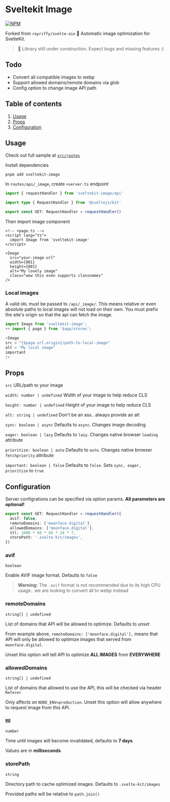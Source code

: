 # Sveltekit Image

[![NPM](https://img.shields.io/npm/v/sveltekit-image)](https://www.npmjs.com/package/sveltekit-image)

Forked from `rayriffy/svelte-aio` 🤍 Automatic image optimization for SvelteKit.

> 🚧 Library still under construction. Expect bugs and missing features :)

## Todo
- Convert all compatible images to webp
- Support allowed domains/remote domains via glob
- Config option to change image API path

## Table of contents

1. [Usage](#usage)
2. [Props](#props)
3. [Configuration](#configuration)

## Usage

Check out full sample at [`src/routes`](./src/routes)

Install dependencies

```
pnpm add sveltekit-image
```

In `routes/api/_image`, create `+server.ts` endpoint

```ts
import { requestHandler } from 'sveltekit-image/api'

import type { RequestHandler } from '@sveltejs/kit'

export const GET: RequestHandler = requestHandler()
```

Then import image component

```svelte
<!-- +page.ts -->
<script lang="ts">
  import Image from 'sveltekit-image'
</script>

<Image
  src="your-image-url"
  width={801}
  height={801}
  alt="My lovely image"
  class="wow this even supports classnames"
/>
```

### Local images
A valid `URL` must be passed to `/api/_image/`. This means relative or even absolute paths to local images will not load on their own. You must prefix the site's origin so that the api can fetch the image.

```javascript
import Image from 'sveltekit-image';
++ import { page } from '$app/stores';

<Image
src = "{$page.url.origin}/path-to-local-image"
alt = "My local image"
important
/>
```

## Props

`src`
URL/path to your image

`width: number | undefined`
Width of your image to help reduce CLS

`height: number | undefined`
Height of your image to help reduce CLS

`alt: string | undefined`
Don't be an ass.. always provide an alt

`sync: boolean | async`
Defaults to `async`. Changes image decoding

`eager: boolean | lazy`
Defaults to `lazy`. Changes native browser `loading` attribute

`prioritize: boolean | auto`
Defaults to `auto`. Changes native browser `fetchpriority` attribute

`important: boolean | false`
Defaults to `false`. Sets `sync, eager, prioritize` to `true`

## Configuration

Server configrations can be specified via option params. **All parameters are optional!**

```ts
export const GET: RequestHandler = requestHandler({
  avif: false,
  remoteDomains: ['moonface.digital'],
  allowedDomains: ['moonface.digital'],
  ttl: 1000 * 60 * 60 * 24 * 7,
  storePath: '.svelte-kit/images',
})
```

### avif

`boolean`

Enable AVIF image format. Defaults to `false`

> **Warning:** The `.avif` format is not recommended due to its high CPU usage.. we are looking to convert all to webp instead

### remoteDomains

`string[] | undefined`

List of domains that API will be allowed to optimize. Defaults to _unset_

From example above, `remoteDomains: ['moonface.digital'],` means that API will only be allowed to optimize images that served from `moonface.digital`.

Unset this option will tell API to optimize **ALL IMAGES** from **EVERYWHERE**

### allowedDomains

`string[] | undefined`

List of domains that allowed to use the API, this will be checked via header `Referer`

Only affects on `NODE_ENV=production`. Unset this option will allow anywhere to request image from this API.

### ttl

`number`

Time until images will become invalidated, defaults to **7 days**

Values are in **milliseconds**

### storePath

`string`

Directory path to cache optimized images. Defaults to `.svelte-kit/images`

Provided paths will be relative to `path.join()`
